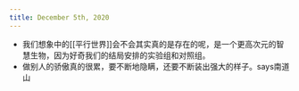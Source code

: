 ```yaml
---
title: December 5th, 2020
---
```


- 我们想象中的[[平行世界]]会不会其实真的是存在的呢，是一个更高次元的智慧生物，因为好奇我们的结局安排的实验组和对照组。
- 做别人的骄傲真的很累，要不断地隐瞒，还要不断装出强大的样子。says南道山